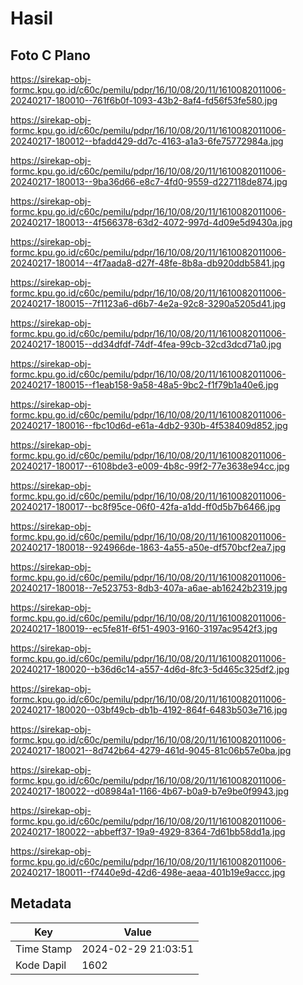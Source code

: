 # Hasil

## Foto C Plano

https://sirekap-obj-formc.kpu.go.id/c60c/pemilu/pdpr/16/10/08/20/11/1610082011006-20240217-180010--761f6b0f-1093-43b2-8af4-fd56f53fe580.jpg

https://sirekap-obj-formc.kpu.go.id/c60c/pemilu/pdpr/16/10/08/20/11/1610082011006-20240217-180012--bfadd429-dd7c-4163-a1a3-6fe75772984a.jpg

https://sirekap-obj-formc.kpu.go.id/c60c/pemilu/pdpr/16/10/08/20/11/1610082011006-20240217-180013--9ba36d66-e8c7-4fd0-9559-d227118de874.jpg

https://sirekap-obj-formc.kpu.go.id/c60c/pemilu/pdpr/16/10/08/20/11/1610082011006-20240217-180013--4f566378-63d2-4072-997d-4d09e5d9430a.jpg

https://sirekap-obj-formc.kpu.go.id/c60c/pemilu/pdpr/16/10/08/20/11/1610082011006-20240217-180014--4f7aada8-d27f-48fe-8b8a-db920ddb5841.jpg

https://sirekap-obj-formc.kpu.go.id/c60c/pemilu/pdpr/16/10/08/20/11/1610082011006-20240217-180015--7f1123a6-d6b7-4e2a-92c8-3290a5205d41.jpg

https://sirekap-obj-formc.kpu.go.id/c60c/pemilu/pdpr/16/10/08/20/11/1610082011006-20240217-180015--dd34dfdf-74df-4fea-99cb-32cd3dcd71a0.jpg

https://sirekap-obj-formc.kpu.go.id/c60c/pemilu/pdpr/16/10/08/20/11/1610082011006-20240217-180015--f1eab158-9a58-48a5-9bc2-f1f79b1a40e6.jpg

https://sirekap-obj-formc.kpu.go.id/c60c/pemilu/pdpr/16/10/08/20/11/1610082011006-20240217-180016--fbc10d6d-e61a-4db2-930b-4f538409d852.jpg

https://sirekap-obj-formc.kpu.go.id/c60c/pemilu/pdpr/16/10/08/20/11/1610082011006-20240217-180017--6108bde3-e009-4b8c-99f2-77e3638e94cc.jpg

https://sirekap-obj-formc.kpu.go.id/c60c/pemilu/pdpr/16/10/08/20/11/1610082011006-20240217-180017--bc8f95ce-06f0-42fa-a1dd-ff0d5b7b6466.jpg

https://sirekap-obj-formc.kpu.go.id/c60c/pemilu/pdpr/16/10/08/20/11/1610082011006-20240217-180018--924966de-1863-4a55-a50e-df570bcf2ea7.jpg

https://sirekap-obj-formc.kpu.go.id/c60c/pemilu/pdpr/16/10/08/20/11/1610082011006-20240217-180018--7e523753-8db3-407a-a6ae-ab16242b2319.jpg

https://sirekap-obj-formc.kpu.go.id/c60c/pemilu/pdpr/16/10/08/20/11/1610082011006-20240217-180019--ec5fe81f-6f51-4903-9160-3197ac9542f3.jpg

https://sirekap-obj-formc.kpu.go.id/c60c/pemilu/pdpr/16/10/08/20/11/1610082011006-20240217-180020--b36d6c14-a557-4d6d-8fc3-5d465c325df2.jpg

https://sirekap-obj-formc.kpu.go.id/c60c/pemilu/pdpr/16/10/08/20/11/1610082011006-20240217-180020--03bf49cb-db1b-4192-864f-6483b503e716.jpg

https://sirekap-obj-formc.kpu.go.id/c60c/pemilu/pdpr/16/10/08/20/11/1610082011006-20240217-180021--8d742b64-4279-461d-9045-81c06b57e0ba.jpg

https://sirekap-obj-formc.kpu.go.id/c60c/pemilu/pdpr/16/10/08/20/11/1610082011006-20240217-180022--d08984a1-1166-4b67-b0a9-b7e9be0f9943.jpg

https://sirekap-obj-formc.kpu.go.id/c60c/pemilu/pdpr/16/10/08/20/11/1610082011006-20240217-180022--abbeff37-19a9-4929-8364-7d61bb58dd1a.jpg

https://sirekap-obj-formc.kpu.go.id/c60c/pemilu/pdpr/16/10/08/20/11/1610082011006-20240217-180011--f7440e9d-42d6-498e-aeaa-401b19e9accc.jpg


## Metadata

| Key        | Value               |
| ---------- | ------------------- |
| Time Stamp | 2024-02-29 21:03:51 |
| Kode Dapil | 1602                |



